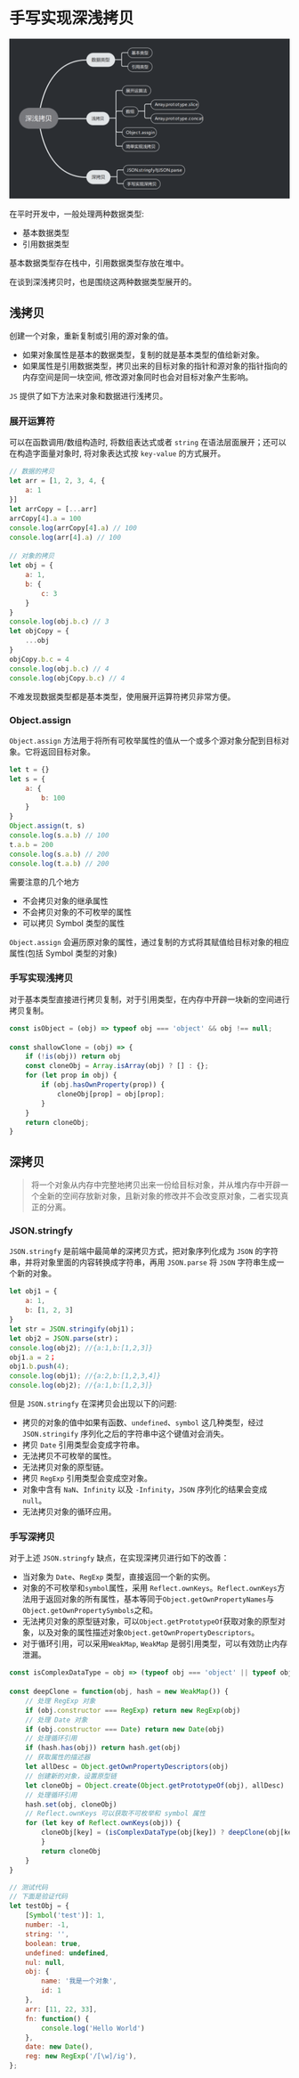 # 手写实现深浅拷贝

![深浅拷贝](/img/js/1.deepclone.jpg)

在平时开发中，一般处理两种数据类型:

* 基本数据类型
* 引用数据类型

  
基本数据类型存在栈中，引用数据类型存放在堆中。

在谈到深浅拷贝时，也是围绕这两种数据类型展开的。

## 浅拷贝

创建一个对象，重新复制或引用的源对象的值。

* 如果对象属性是基本的数据类型，复制的就是基本类型的值给新对象。
* 如果属性是引用数据类型，拷贝出来的目标对象的指针和源对象的指针指向的内存空间是同一块空间, 修改源对象同时也会对目标对象产生影响。

`JS` 提供了如下方法来对象和数据进行浅拷贝。

### 展开运算符

可以在函数调用/数组构造时, 将数组表达式或者 `string` 在语法层面展开；还可以在构造字面量对象时, 将对象表达式按 `key-value` 的方式展开。

``` js
// 数据的拷贝
let arr = [1, 2, 3, 4, {
    a: 1
}]
let arrCopy = [...arr]
arrCopy[4].a = 100
console.log(arrCopy[4].a) // 100
console.log(arr[4].a) // 100

// 对象的拷贝
let obj = {
    a: 1,
    b: {
        c: 3
    }
}
console.log(obj.b.c) // 3
let objCopy = {
    ...obj
}
objCopy.b.c = 4
console.log(obj.b.c) // 4
console.log(objCopy.b.c) // 4
```

不难发现数据类型都是基本类型，使用展开运算符拷贝非常方便。

### Object.assign

`Object.assign` 方法用于将所有可枚举属性的值从一个或多个源对象分配到目标对象。它将返回目标对象。

``` js
let t = {}
let s = {
    a: {
        b: 100
    }
}
Object.assign(t, s)
console.log(s.a.b) // 100
t.a.b = 200
console.log(s.a.b) // 200
console.log(t.a.b) // 200
```

需要注意的几个地方

* 不会拷贝对象的继承属性
* 不会拷贝对象的不可枚举的属性
* 可以拷贝 Symbol 类型的属性

`Object.assign` 会遍历原对象的属性，通过复制的方式将其赋值给目标对象的相应属性(包括 Symbol 类型的对象)

### 手写实现浅拷贝

对于基本类型直接进行拷贝复制，对于引用类型，在内存中开辟一块新的空间进行拷贝复制。

``` js
const isObject = (obj) => typeof obj === 'object' && obj !== null;

const shallowClone = (obj) => {
    if (!is(obj)) return obj
    const cloneObj = Array.isArray(obj) ? [] : {};
    for (let prop in obj) {
        if (obj.hasOwnProperty(prop)) {
            cloneObj[prop] = obj[prop];
        }
    }
    return cloneObj;
}
```

## 深拷贝

> 将一个对象从内存中完整地拷贝出来一份给目标对象，并从堆内存中开辟一个全新的空间存放新对象，且新对象的修改并不会改变原对象，二者实现真正的分离。

### JSON.stringfy

`JSON.stringfy` 是前端中最简单的深拷贝方式，把对象序列化成为 `JSON` 的字符串，并将对象里面的内容转换成字符串，再用 `JSON.parse` 将 `JSON` 字符串生成一个新的对象。

``` js
let obj1 = {
    a: 1,
    b: [1, 2, 3]
}
let str = JSON.stringify(obj1)；
let obj2 = JSON.parse(str)；
console.log(obj2); //{a:1,b:[1,2,3]} 
obj1.a = 2；
obj1.b.push(4);
console.log(obj1); //{a:2,b:[1,2,3,4]}
console.log(obj2); //{a:1,b:[1,2,3]}
```

但是 `JSON.stringfy` 在深拷贝会出现以下的问题:

* 拷贝的对象的值中如果有函数、`undefined`、`symbol` 这几种类型，经过 `JSON.stringify` 序列化之后的字符串中这个键值对会消失。
* 拷贝 `Date` 引用类型会变成字符串。
* 无法拷贝不可枚举的属性。
* 无法拷贝对象的原型链。
* 拷贝 `RegExp` 引用类型会变成空对象。
* 对象中含有 `NaN`、`Infinity` 以及 `-Infinity`，`JSON` 序列化的结果会变成 `null`。
* 无法拷贝对象的循环应用。

### 手写深拷贝

对于上述 `JSON.stringfy` 缺点，在实现深拷贝进行如下的改善：

* 当对象为 `Date`、`RegExp` 类型，直接返回一个新的实例。
* 对象的不可枚举和`symbol`属性，采用 `Reflect.ownKeys`。`Reflect.ownKeys`方法用于返回对象的所有属性，基本等同于`Object.getOwnPropertyNames`与`Object.getOwnPropertySymbols`之和。
* 无法拷贝对象的原型链对象，可以`Object.getPrototypeOf`获取对象的原型对象，以及对象的属性描述对象`Object.getOwnPropertyDescriptors`。
* 对于循环引用，可以采用`WeakMap`, `WeakMap` 是弱引用类型，可以有效防止内存泄漏。

``` js
const isComplexDataType = obj => (typeof obj === 'object' || typeof obj === 'function') && (obj !== null)

const deepClone = function(obj, hash = new WeakMap()) {
    // 处理 RegExp 对象
    if (obj.constructor === RegExp) return new RegExp(obj)
    // 处理 Date 对象
    if (obj.constructor === Date) return new Date(obj)
    // 处理循环引用
    if (hash.has(obj)) return hash.get(obj)
    // 获取属性的描述器
    let allDesc = Object.getOwnPropertyDescriptors(obj)
    // 创建新的对象，设置原型链
    let cloneObj = Object.create(Object.getPrototypeOf(obj), allDesc)
    // 处理循环引用
    hash.set(obj, cloneObj)
    // Reflect.ownKeys 可以获取不可枚举和 symbol 属性
    for (let key of Reflect.ownKeys(obj)) {
        cloneObj[key] = (isComplexDataType(obj[key]) ? deepClone(obj[key], hash) : obj[key]
        }
        return cloneObj
    }
}
```

``` js
// 测试代码
// 下面是验证代码
let testObj = {
    [Symbol('test')]: 1,
    number: -1,
    string: '',
    boolean: true,
    undefined: undefined,
    nul: null,
    obj: {
        name: '我是一个对象',
        id: 1
    },
    arr: [11, 22, 33],
    fn: function() {
        console.log('Hello World')
    },
    date: new Date(),
    reg: new RegExp('/[\w]/ig'),
};
```
